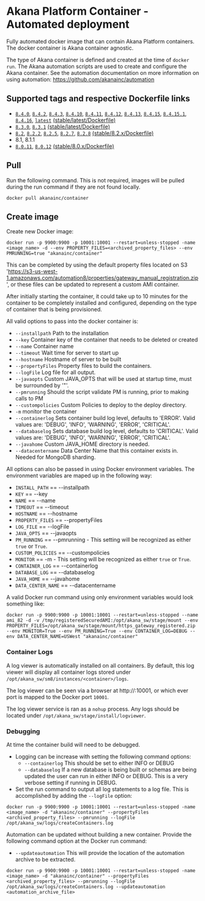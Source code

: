 # Akana Platform Container - Automated deployment

Fully automated docker image that can contain Akana Platform containers.  The docker container is Akana container agnostic.

The type of Akana container is defined and created at the time of `docker run`.  The Akana automation scripts are used to create and configure the Akana container.  See the automation documentation on more information on using automation: https://github.com/akanainc/automation

## Supported tags and respective Dockerfile links
* [`8.4.0`](https://github.com/akanainc/docker-library/blob/master/container/Dockerfile), [`8.4.2`](https://github.com/akanainc/docker-library/blob/master/container/Dockerfile), [`8.4.3`](https://github.com/akanainc/docker-library/blob/master/container/Dockerfile), [`8.4.10`](https://github.com/akanainc/docker-library/blob/master/container/Dockerfile), [`8.4.11`](https://github.com/akanainc/docker-library/blob/master/container/Dockerfile), [`8.4.12`](https://github.com/akanainc/docker-library/blob/master/container/Dockerfile), [`8.4.13`](https://github.com/akanainc/docker-library/blob/master/container/Dockerfile), [`8.4.15`](https://github.com/akanainc/docker-library/blob/master/container/Dockerfile), [`8.4.15.1`](https://github.com/akanainc/docker-library/blob/master/container/Dockerfile), [`8.4.16`](https://github.com/akanainc/docker-library/blob/master/container/Dockerfile), [`latest`](https://github.com/akanainc/docker-library/blob/master/container/Dockerfile) [(stable/latest/Dockerfile)](https://github.com/akanainc/docker-library/blob/master/container/Dockerfile)
* [`8.3.0`](https://github.com/akanainc/docker-library/blob/8.3.x/container/Dockerfile), [`8.3.1`](https://github.com/akanainc/docker-library/blob/8.3.x/container/Dockerfile) [(stable/latest/Dockerfile)](https://github.com/akanainc/docker-library/blob/8.3.x/container/Dockerfile)
* [`8.2`](https://github.com/akanainc/docker-library/blob/8.2.x/container/Dockerfile), [`8.2.2`](https://github.com/akanainc/docker-library/blob/8.2.x/container/Dockerfile), [`8.2.5`](https://github.com/akanainc/docker-library/blob/8.2.x/container/Dockerfile), [`8.2.7`](https://github.com/akanainc/docker-library/blob/8.2.x/container/Dockerfile), [`8.2.8`](https://github.com/akanainc/docker-library/blob/8.2.x/container/Dockerfile) [(stable/8.2.x/Dockerfile)](https://github.com/akanainc/docker-library/blob/8.2.x/container/Dockerfile)
* 8.1, 8.1.1
* [`8.0.11`](https://github.com/akanainc/docker-library/blob/8.0.x/base/Dockerfile), [`8.0.12`](https://github.com/akanainc/docker-library/blob/8.0.x/base/Dockerfile) [(stable/8.0.x/Dockerfile)](https://github.com/akanainc/docker-library/blob/8.0.x/container/Dockerfile)

## Pull

Run the following command.  This is not required, images will be pulled during the run command if they are not found locally.

```
docker pull akanainc/container
```

## Create image
Create new Docker image:

```
docker run -p 9900:9900 -p 10001:10001 --restart=unless-stopped -name <image_name> -d --env PROPERTY_FILES=<archived_property_files> --env PMRUNNING=true "akanainc/container"
```

This can be completed by using the default property files located on S3 'https://s3-us-west-1.amazonaws.com/automation8/properties/gateway_manual_registration.zip', or these files can be updated to represent a custom AMI container.

After initially starting the container, it could take up to 10 minutes for the container to be completely installed and configured, depending on the type of container that is being provisioned.

All valid options to pass into the docker container is:

* `--installpath`	Path to the installation
* `--key` Container key of the container that needs to be deleted or created
* `--name` Container name
* `--timeout` Wait time for server to start up
* `--hostname` Hostname of server to be built
* `--propertyFiles` Property files to build the containers.
* `--logFile` Log file for all output.
* `--javaopts` Custom JAVA_OPTS that will be used at startup time, must be surrounded by '"'.
* `--pmrunning` Should the script validate PM is running, prior to making calls to PM
* `--custompolicies` Custom Policies to deploy to the deploy directory.
* `-m` monitor the container
* `--containerlog` Sets container build log level, defaults to 'ERROR'.  Valid values are: 'DEBUG', 'INFO', 'WARNING', 'ERROR', 'CRITICAL'.
* `--databaselog` Sets database build log level, defaults to 'CRITICAL'.  Valid values are: 'DEBUG', 'INFO', 'WARNING', 'ERROR', 'CRITICAL'.
* `--javahome` Custom JAVA_HOME directory is needed.
* `--datacentername` Data Center Name that this container exists in.  Needed for MongoDB sharding.

All options can also be passed in using Docker environment variables.  The environment variables are maped up in the following way:

* `INSTALL_PATH` == --installpath
* `KEY` == --key
* `NAME` == --name
* `TIMEOUT` == --timeout
* `HOSTNAME` == --hostname
* `PROPERTY_FILES` == --propertyFiles
* `LOG_FILE` == --logFile
* `JAVA_OPTS` == --javaopts
* `PM_RUNNING` == --pmrunning - This setting will be recognized as either `true` or `True`.
* `CUSTOM_POLICIES` == --custompolicies
* `MONITOR` == -m - This setting will be recognized as either `true` or `True`.
* `CONTAINER_LOG` == --containerlog
* `DATABASE_LOG` == --databaselog
* `JAVA_HOME` == --javahome
* `DATA_CENTER_NAME` == --datacentername

A valid Docker run command using only environment variables would look something like:

```
docker run -p 9900:9900 -p 10001:10001 --restart=unless-stopped --name ami_82 -d -v /tmp/registeredSecuredAMI:/opt/akana_sw/stage/mount --env PROPERTY_FILES=/opt/akana_sw/stage/mount/https_gateway_registered.zip --env MONITOR=True --env PM_RUNNING=True --env CONTAINER_LOG=DEBUG --env DATA_CENTER_NAME=USWest "akanainc/container"
```

### Container Logs
A log viewer is automatically installed on all containers.  By default, this log viewer will display all container logs stored under `/opt/akana_sw/sm8/instances/<container>/logs`.

The log viewer can be seen via a browser at http://<hostname>:10001, or which ever port is mapped to the Docker port `10001`. 

The log viewer service is ran as a `nohup` process.  Any logs should be located under `/opt/akana_sw/stage/install/logviewer`.

### Debugging
At time the container build will need to be debugged. 

* Logging can be increase with setting the following command options:
  * `--containerlog` This should be set to either INFO or DEBUG
  * `--databaselog` If a new database is being built or schemas are being updated the user can run in either INFO or DEBUG.  This is a very verbose setting if running in DEBUG.
* Set the run command to output all log statements to a log file. This is accomplished by adding the `--logFile` option:

```
docker run -p 9900:9900 -p 10001:10001 --restart=unless-stopped -name <image_name> -d "akanainc/container" --propertyFiles <archived_property_files> --pmrunning --logFile /opt/akana_sw/logs/createContainers.log
```

Automation can be updated without building a new container.  Provide the following command option at the Docker run command:

* `--updateautomation` This will provide the location of the automation archive to be extracted.

```
docker run -p 9900:9900 -p 10001:10001 --restart=unless-stopped -name <image_name> -d "akanainc/container" --propertyFiles <archived_property_files> --pmrunning --logFile /opt/akana_sw/logs/createContainers.log --updateautomation <automation_archive_file>
```
